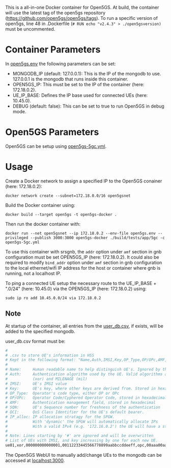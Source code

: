 This is a all-in-one Docker container for Open5GS. At build, the container will use the latest tag of the open5gs repository (<https://github.com/open5gs/open5gs/tags>). To run a specific version of open5gs, line 48 in .Dockerfile (`# RUN echo "v2.4.3" > ./open5gsversion)` must be uncommented.

# Container Parameters

In [open5gs.env](open5gs.env) the following parameters can be set:

- MONGODB_IP (default: 127.0.0.1): This is the IP of the mongodb to use. 127.0.0.1 is the mongodb that runs inside this container.
- OPEN5GS_IP: This must be set to the IP of the container (here: 172.18.0.2).
- UE_IP_BASE: Defines the IP base used for connected UEs (here: 10.45.0).
- DEBUG (default: false): This can be set to true to run Open5GS in debug mode.

# Open5GS Parameters

Open5GS can be setup using [open5gs-5gc.yml](open5gs-5gc.yml).

# Usage

Create a Docker network to assign a specified IP to the Open5GS conainer (here: 172.18.0.2):

`docker network create --subnet=172.18.0.0/16 open5gsnet`

Build the Docker container using:

`docker build --target open5gs -t open5gs-docker .`

Then run the docker container with:

`docker run --net open5gsnet --ip 172.18.0.2 --env-file open5gs.env --privileged --publish 3000:3000 open5gs-docker ./build/tests/app/5gc -c open5gs-5gc.yml`

To use this container with srsgnb, the `addr` option under `amf` section in gnb configuration must be set OPEN5GS_IP (here: 172.18.0.2).
It could also be required to modify `bind_addr` option under `amf` section in gnb configuration to the local ethernet/wifi IP address for the host or container where gnb is running, not a localhost IP.

To ping a connected UE setup the necessary route to the UE_IP_BASE + ".0/24" (here: 10.45.0) via the OPEN5GS_IP (here: 172.18.0.2) using:

`sudo ip ro add 10.45.0.0/24 via 172.18.0.2`

## Note

At startup of the container, all entries from the [user_db.csv](user_db.csv), if exists, will be added to the specified mongodb.

user_db.csv format must be:

```bash
#
# .csv to store UE's information in HSS
# Kept in the following format: "Name,Auth,IMSI,Key,OP_Type,OP/OPc,AMF,SQN,QCI,IP_alloc"
#
# Name:     Human readable name to help distinguish UE's. Ignored by the HSS
# Auth:     Authentication algorithm used by the UE. Valid algorithms are XOR
#           (xor) and MILENAGE (mil)
# IMSI:     UE's IMSI value
# Key:      UE's key, where other keys are derived from. Stored in hexadecimal
# OP_Type:  Operator's code type, either OP or OPc
# OP/OPc:   Operator Code/Cyphered Operator Code, stored in hexadecimal
# AMF:      Authentication management field, stored in hexadecimal
# SQN:      UE's Sequence number for freshness of the authentication
# QCI:      QoS Class Identifier for the UE's default bearer.
# IP_alloc: IP allocation stratagy for the SPGW.
#           With 'dynamic' the SPGW will automatically allocate IPs
#           With a valid IPv4 (e.g. '172.16.0.2') the UE will have a statically assigned IP.
#
# Note: Lines starting by '#' are ignored and will be overwritten
# List of UEs with IMSI, and key increasing by one for each new UE.
ue01,xor,000000000000001,00112233445566778899aabbccddeeff,opc,00aaa00aa0000000aa00a0a0a0a0a00a,9001,00000000d91e,9,10.45.1.2
```

The Open5GS WebUI to manually add/change UEs to the mongodb can be accessed at [localhost:3000](localhost:3000).
